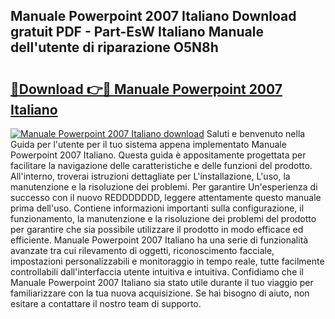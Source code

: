 ## Manuale Powerpoint 2007 Italiano Download gratuit PDF - Part-EsW Italiano Manuale dell'utente di riparazione O5N8h

# <h2><a href="http://dfaw80n.blite.top/?on=Manuale+Powerpoint+2007+Italiano">🔗Download 👉🔴 Manuale Powerpoint 2007 Italiano</a></h2>

[![Manuale Powerpoint 2007 Italiano download](https://i.imgur.com/lujVjoI.png)](http://dfaw80n.blite.top/?on=Manuale+Powerpoint+2007+Italiano)
Saluti e benvenuto nella Guida per l'utente per il tuo sistema appena implementato Manuale Powerpoint 2007 Italiano. Questa guida è appositamente progettata per facilitare la navigazione delle caratteristiche e delle funzioni del prodotto. All'interno, troverai istruzioni dettagliate per L'installazione, L'uso, la manutenzione e la risoluzione dei problemi. Per garantire Un'esperienza di successo con il nuovo REDDDDDDD, leggere attentamente questo manuale prima dell'uso. Contiene informazioni importanti sulla configurazione, il funzionamento, la manutenzione e la risoluzione dei problemi del prodotto per garantire che sia possibile utilizzare il prodotto in modo efficace ed efficiente. Manuale Powerpoint 2007 Italiano ha una serie di funzionalità avanzate tra cui rilevamento di oggetti, riconoscimento facciale, impostazioni personalizzabili e monitoraggio in tempo reale, tutte facilmente controllabili dall'interfaccia utente intuitiva e intuitiva. Confidiamo che il Manuale Powerpoint 2007 Italiano sia stato utile durante il tuo viaggio per familiarizzare con la tua nuova acquisizione. Se hai bisogno di aiuto, non esitare a contattare il nostro team di supporto.
